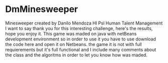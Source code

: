 # DmMinesweeper
Minesweeper created by Danilo Mendoza
HI Psl Human Talent Management
I want to say thank you for this interesting challenge, here's the results, hope you enjoy it.
This game was maded on java with netBeans development environment so in order to use it you have to use download the code here and open it on Netbeans.
the game it is not with full requierements but it's full functional and I include many comments about the class and the algoritms in order to let you know how was maded.
